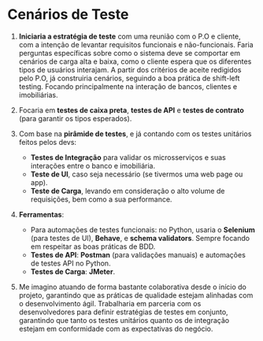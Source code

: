 # Cenários de Teste

1. **Iniciaria a estratégia de teste** com uma reunião com o P.O e cliente, com a intenção de levantar requisitos funcionais e não-funcionais. Faria perguntas específicas sobre como o sistema deve se comportar em cenários de carga alta e baixa, como o cliente espera que os diferentes tipos de usuários interajam.
   A partir dos critérios de aceite redigidos pelo P.O, já construiria cenários, seguindo a boa prática de shift-left testing. Focando principalmente na interação de bancos, clientes e imobiliárias.

2. Focaria em **testes de caixa preta**, **testes de API** e **testes de contrato** (para garantir os tipos esperados).

3. Com base na **pirâmide de testes**, e já contando com os testes unitários feitos pelos devs:
   - **Testes de Integração** para validar os microsserviços e suas interações entre o banco e imobiliária.
   - **Teste de UI**, caso seja necessário (se tivermos uma web page ou app).
   - **Teste de Carga**, levando em consideração o alto volume de requisições, bem como a sua performance.

4. **Ferramentas**:
   - Para automações de testes funcionais: no Python, usaria o **Selenium** (para testes de UI), **Behave**, e **schema validators**. Sempre focando em respeitar as boas práticas de BDD.
   - **Testes de API**: **Postman** (para validações manuais) e automações de testes API no Python.
   - **Testes de Carga**: **JMeter**.

5. Me imagino atuando de forma bastante colaborativa desde o início do projeto, garantindo que as práticas de qualidade estejam alinhadas com o desenvolvimento ágil. Trabalharia em parceria com os desenvolvedores para definir estratégias de testes em conjunto, garantindo que tanto os testes unitários quanto os de integração estejam em conformidade com as expectativas do negócio.
